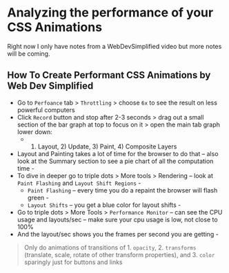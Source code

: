# Analyzing the performance of your CSS Animations

Right now I only have notes from a WebDevSimplified video but more notes will be coming.

## How To Create Performant CSS Animations by Web Dev Simplified

- Go to `Perfoance` tab > `Throttling` > choose `6x` to see the result on less powerful computers
- Click `Record` button and stop after 2-3 seconds > drag out a small section of the bar graph at top to focus on it > open the main tab graph lower down:
  - 1. Layout, 2) Update, 3) Paint, 4) Composite Layers
- Layout and Painting takes a lot of time for the browser to do that – also look at the Summary section to see a pie chart of all the computation time -
- To dive in deeper go to triple dots > More tools > Rendering – look at `Paint Flashing` and `Layout Shift Regions` -
  - `Paint Flashing` – every time you do a repaint the browser will flash green -
  - `Layout Shifts` – you get a blue color for layout shifts -
- Go to triple dots > More Tools > `Performance Monitor` – can see the CPU usage and layouts/sec – make sure your cpu usage is low, not close to 100%
- And the layout/sec shows you the frames per second you are getting -

> Only do animations of transitions of 1. `opacity`, 2. `transforms` (translate, scale, rotate of other transform properties), and 3. `color` sparingly just for buttons and links
